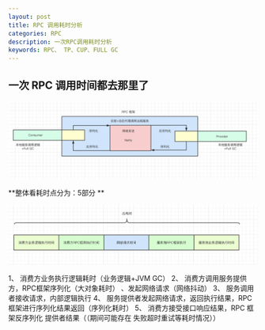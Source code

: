 ```yaml
---
layout: post
title: RPC 调用耗时分析
categories: RPC
description: 一次RPC调用耗时分析 
keywords: RPC、 TP、CUP、FULL GC
---
```


## 一次 RPC 调用时间都去那里了

<img src="/images/posts/rpc/rpc-time-cost.png" />

**整体看耗时点分为：5部分 **

<img src="/images/posts/rpc/rpc-sum.png"   />

1、 消费方业务执行逻辑耗时（业务逻辑+JVM GC）
2、 消费方调用服务提供方，RPC框架序列化（大对象耗时） 、发起网络请求（网络抖动）
3、 服务调用者接收请求，内部逻辑执行
4、 服务提供者发起网络请求，返回执行结果，RPC框架进行序列化结果返回（序列化耗时）
5、 消费方接受接口响应结果，RPC 框架反序列化 提供者结果（（期间可能存在 失败超时重试等耗时情况））


